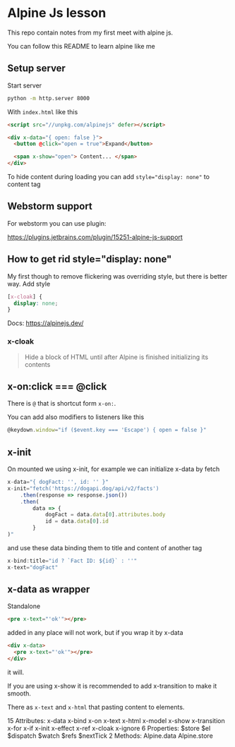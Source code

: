 # Alpine Js lesson

This repo contain notes from my first meet with alpine js.

You can follow this README to learn alpine like me

## Setup server

Start server

```bash
python -m http.server 8000
```

With `index.html` like this

```html
<script src="//unpkg.com/alpinejs" defer></script>

<div x-data="{ open: false }">
  <button @click="open = true">Expand</button>

  <span x-show="open"> Content... </span>
</div>
```

To hide content during loading you can add `style="display: none"` to content tag

## Webstorm support

For webstorm you can use plugin:

https://plugins.jetbrains.com/plugin/15251-alpine-js-support

## How to get rid style="display: none"

My first though to remove flickering was overriding style, but there is better way. Add style

```css
[x-cloak] {
  display: none;
}
```

Docs: https://alpinejs.dev/

### x-cloak

> Hide a block of HTML until after Alpine is finished initializing its contents

## x-on:click === @click

There is `@` that is shortcut form `x-on:`.

You can add also modifiers to listeners like this

```javascript
@keydown.window="if ($event.key === 'Escape') { open = false }"
```

## x-init

On mounted we using x-init, for example we can initialize x-data by fetch

```javascript
x-data="{ dogFact: '', id: '' }"
x-init="fetch('https://dogapi.dog/api/v2/facts')
    .then(response => response.json())
    .then(
        data => {
            dogFact = data.data[0].attributes.body
            id = data.data[0].id
        }
)"
```

and use these data binding them to title and content of another tag

```javascript
x-bind:title="id ? `Fact ID: ${id}` : ''"
x-text="dogFact"
```

## x-data as wrapper

Standalone

```html
<pre x-text="'ok'"></pre>
```

added in any place will not work, but if you wrap it by x-data

```html
<div x-data>
  <pre x-text="'ok'"></pre>
</div>
```

it will.

If you are using x-show it is recommended to add x-transition to make it smooth.

There as `x-text` and `x-html` that pasting content to elements.

15 Attributes:
x-data
x-bind
x-on
x-text
x-html
x-model
x-show
x-transition
x-for
x-if
x-init
x-effect
x-ref
x-cloak
x-ignore
6 Properties:
$store
$el
$dispatch
$watch
$refs
$nextTick
2 Methods:
Alpine.data
Alpine.store
